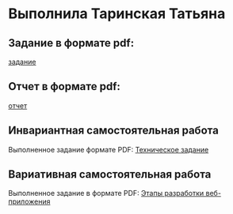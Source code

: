 # Выполнила Таринская Татьяна

## Задание в формате pdf:

[задание](задание_НИР.pdf)

## Отчет в формате pdf:

[отчет](отчет_НИР.pdf)

## Инвариантная самостоятельная работа

Выполненное задание формате PDF: [Техническое задание](isr/tehzadanie.pdf)

## Вариативная самостоятельная работа

Выполненное задание в формате PDF: [Этапы разработки веб-приложения](vsr/Этапы-разработки-веб.pdf)



